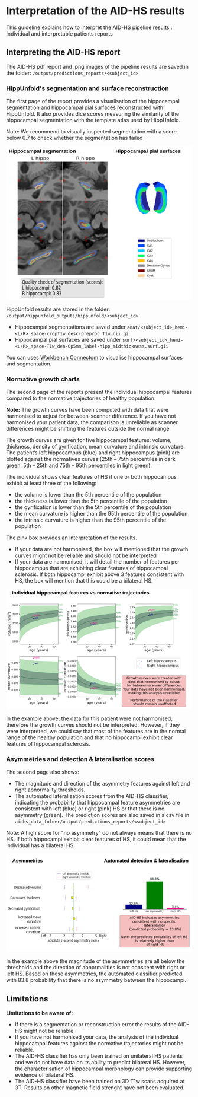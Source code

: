 # Interpretation of the AID-HS results

This guideline explains how to interpret the AID-HS pipeline results : Individual and interpretable patients reports

## Interpreting the AID-HS report

The AID-HS pdf report and .png images of the pipeline results are saved in the folder:
 `/output/predictions_reports/<subject_id>`

### HippUnfold's segmentation and surface reconstruction

The first page of the report provides a visualisation of the hippocampal segmentation and hippocampal pial surfaces reconstructed with HippUnfold. It also provides dice scores measuring the similarity of the hippocampal segmentation with the template atlas used by HippUnfold. 

Note: We recommend to visually inspected segmentation with a score below 0.7 to check whether the segmentation has failed

![seg_surf](https://raw.githubusercontent.com//MELDProject/AID-HS/main/docs/images/test001_segmentation_surfaces.png)

HippUnfold results are stored in the folder: `/output/hippunfold_outputs/hippunfold/<subject_id>`
- Hippocampal segmentations are saved under `anat/<subject_id>_hemi-<L/R>_space-cropT1w_desc-preproc_T1w.nii.gz`
- Hippocampal pial surfaces are saved under `surf/<subject_id>_hemi-<L/R>_space-T1w_den-0p5mm_label-hipp_midthickness.surf.gii`

You can uses [Workbench Connectom](https://www.humanconnectome.org/software/get-connectome-workbench) to visualise hippocampal surfaces and segmentation.


### Normative growth charts

The second page of the reports present the individual hippocampal features compared to the normative trajectories of healthy population. 

**Note:** The growth curves have been computed with data that were harmonised to adjust for between-scanner difference. If you have not harmonised your patient data, the comparison is unreliable as scanner differences might be shifting the features outside the normal range.  

The growth curves are given for five hippocampal features: volume, thickness, density of gyrification, mean curvature and intrinsic curvature. The patient’s left hippocampus (blue) and right hippocampus (pink) are plotted against the normatives curves (25th – 75th percentiles in dark green, 5th – 25th and 75th – 95th percentiles in light green). 

The individual shows clear features of HS if one or both hippocampus exhibit at least three of the following:
- the volume is lower than the 5th percentile of the population
- the thickness is lower than the 5th percentile of the population
- the gyrification is lower than the 5th percentile of the population
- the mean curvature is higher than the 95th percentile of the population
- the intrinsic curvature is higher than the 95th percentile of the population

The pink box provides an interpretation of the results. 
- If your data are not harmonised, the box will mentioned that the growth curves might not be reliable and should not be interpreted
- If your data are harmonised, it will detail the number of features per hippocampus that are exhibiting clear features of hippocampal sclerosis. If both hippocampi exhibit above 3 features consistent with HS, the box will mention that this could be a bilateral HS.

![norm_curv](https://raw.githubusercontent.com//MELDProject/AID-HS/main/docs/images/test001_normative_curves.png)

In the example above, the data for this patient were not harmonised, therefore the growth curves should not be interpreted. However, if they were interpreted, we could say that most of the features are in the normal range of the healthy population and that no hippocampi exhibit clear features of hippocampal sclerosis.

### Asymmetries and detection & lateralisation scores

The second page also shows:
- The magnitude and direction of the asymmetry features against left and right abnormality thresholds.
- The automated lateralization scores from the AID-HS classifier, indicating the probability that hippocampal feature asymmetries are consistent with left (blue) or right (pink) HS or that there is no asymmetry (green). The prediction scores are also saved in a csv file in `aidhs_data_folder/output/predictions_reports/<subject_id>`

Note: A high score for "no asymmetry" do not always means that there is no HS. If both hippocampi exhibit clear features of HS, it could mean that the individual has a bilateral HS. 

![asym_scores](https://raw.githubusercontent.com//MELDProject/AID-HS/main/docs/images/test001_asymmetry_predictions.png)

In the example above the magnitude of the asymmetries are all below the thresholds and the direction of abnormalities is not consitent with right or left HS. 
Based on these asymmetries, the automated classifier predicted with 83.8 probability that there is no asymmetry between the hippocampi.


## Limitations 

**Limitations to be aware of:**

* If there is a segmentation or reconstruction error the results of the AID-HS might not be reliable
* If you have not harmonised your data, the analysis of the individual hippocampal features against the normative trajectories might not be reliable. 
* The AID-HS classifier has only been trained on unilateral HS patients and we do not have data on its ability to predict bilateral HS. However, the characterisation of hippocampal morphology can provide supporting evidence of bilateral HS.
* The AID-HS classifier have been trained on 3D T1w scans acquired at 3T. Results on other magnetic field strenght have not been evaluated. 

